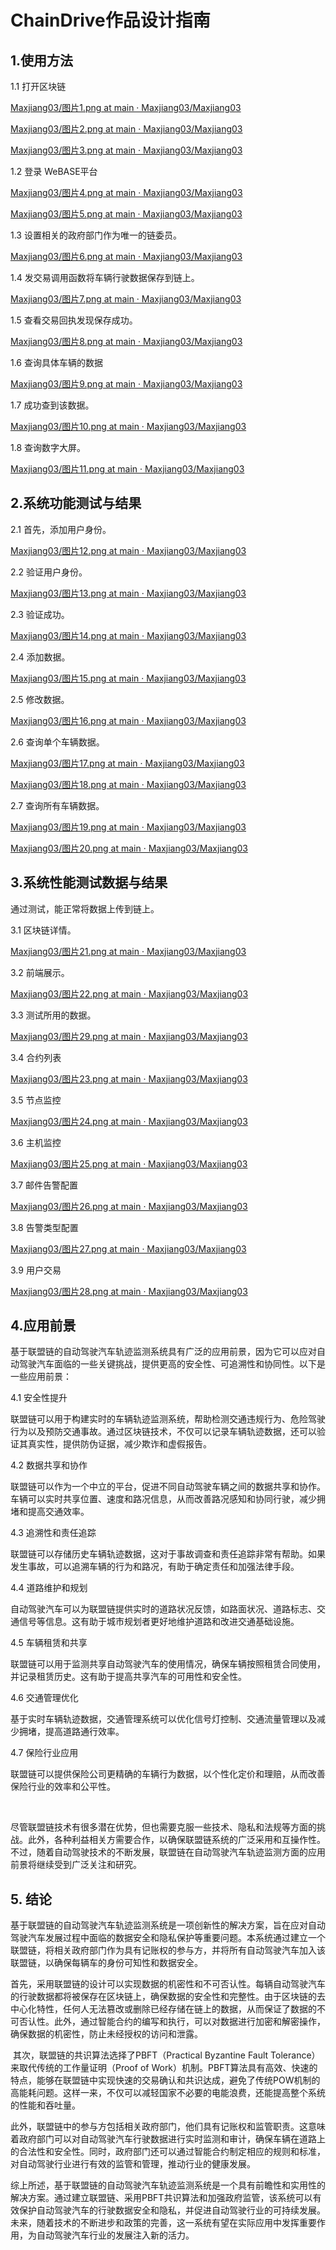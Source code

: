 ﻿# ChainDrive作品设计指南

## 1.使用方法

1.1 打开区块链

[Maxjiang03/图片1.png at main · Maxjiang03/Maxjiang03](https://github.com/Maxjiang03/Maxjiang03/blob/main/图片1.png)

[Maxjiang03/图片2.png at main · Maxjiang03/Maxjiang03](https://github.com/Maxjiang03/Maxjiang03/blob/main/图片2.png)

[Maxjiang03/图片3.png at main · Maxjiang03/Maxjiang03](https://github.com/Maxjiang03/Maxjiang03/blob/main/图片3.png)

1.2 登录 WeBASE平台 

[Maxjiang03/图片4.png at main · Maxjiang03/Maxjiang03](https://github.com/Maxjiang03/Maxjiang03/blob/main/图片4.png)

[Maxjiang03/图片5.png at main · Maxjiang03/Maxjiang03](https://github.com/Maxjiang03/Maxjiang03/blob/main/图片5.png)

1.3 设置相关的政府部门作为唯一的链委员。

[Maxjiang03/图片6.png at main · Maxjiang03/Maxjiang03](https://github.com/Maxjiang03/Maxjiang03/blob/main/图片6.png)

1.4 发交易调用函数将车辆行驶数据保存到链上。

[Maxjiang03/图片7.png at main · Maxjiang03/Maxjiang03](https://github.com/Maxjiang03/Maxjiang03/blob/main/图片7.png)

1.5 查看交易回执发现保存成功。

[Maxjiang03/图片8.png at main · Maxjiang03/Maxjiang03](https://github.com/Maxjiang03/Maxjiang03/blob/main/图片8.png)

1.6 查询具体车辆的数据

[Maxjiang03/图片9.png at main · Maxjiang03/Maxjiang03](https://github.com/Maxjiang03/Maxjiang03/blob/main/图片9.png)

1.7 成功查到该数据。

[Maxjiang03/图片10.png at main · Maxjiang03/Maxjiang03](https://github.com/Maxjiang03/Maxjiang03/blob/main/图片10.png)

1.8 查询数字大屏。

[Maxjiang03/图片11.png at main · Maxjiang03/Maxjiang03](https://github.com/Maxjiang03/Maxjiang03/blob/main/图片11.png)

## 2.系**统功能测试与结果**

2.1 首先，添加用户身份。

[Maxjiang03/图片12.png at main · Maxjiang03/Maxjiang03](https://github.com/Maxjiang03/Maxjiang03/blob/main/图片12.png)

2.2 验证用户身份。

[Maxjiang03/图片13.png at main · Maxjiang03/Maxjiang03](https://github.com/Maxjiang03/Maxjiang03/blob/main/图片13.png)

2.3 验证成功。

[Maxjiang03/图片14.png at main · Maxjiang03/Maxjiang03](https://github.com/Maxjiang03/Maxjiang03/blob/main/图片14.png)

2.4 添加数据。

[Maxjiang03/图片15.png at main · Maxjiang03/Maxjiang03](https://github.com/Maxjiang03/Maxjiang03/blob/main/图片15.png)

2.5 修改数据。

[Maxjiang03/图片16.png at main · Maxjiang03/Maxjiang03](https://github.com/Maxjiang03/Maxjiang03/blob/main/图片16.png)

2.6 查询单个车辆数据。

[Maxjiang03/图片17.png at main · Maxjiang03/Maxjiang03](https://github.com/Maxjiang03/Maxjiang03/blob/main/图片17.png)

[Maxjiang03/图片18.png at main · Maxjiang03/Maxjiang03](https://github.com/Maxjiang03/Maxjiang03/blob/main/图片18.png)

2.7 查询所有车辆数据。

[Maxjiang03/图片19.png at main · Maxjiang03/Maxjiang03](https://github.com/Maxjiang03/Maxjiang03/blob/main/图片19.png)

[Maxjiang03/图片20.png at main · Maxjiang03/Maxjiang03](https://github.com/Maxjiang03/Maxjiang03/blob/main/图片20.png)

## 3.系统性能**测试数据与结果**

通过测试，能正常将数据上传到链上。

3.1 区块链详情。

[Maxjiang03/图片21.png at main · Maxjiang03/Maxjiang03](https://github.com/Maxjiang03/Maxjiang03/blob/main/图片21.png)

3.2 前端展示。

[Maxjiang03/图片22.png at main · Maxjiang03/Maxjiang03](https://github.com/Maxjiang03/Maxjiang03/blob/main/图片22.png)

3.3 测试所用的数据。

[Maxjiang03/图片29.png at main · Maxjiang03/Maxjiang03](https://github.com/Maxjiang03/Maxjiang03/blob/main/图片29.png)

3.4 合约列表 

[Maxjiang03/图片23.png at main · Maxjiang03/Maxjiang03](https://github.com/Maxjiang03/Maxjiang03/blob/main/图片23.png)

3.5 节点监控 

[Maxjiang03/图片24.png at main · Maxjiang03/Maxjiang03](https://github.com/Maxjiang03/Maxjiang03/blob/main/图片24.png)

3.6 主机监控 

[Maxjiang03/图片25.png at main · Maxjiang03/Maxjiang03](https://github.com/Maxjiang03/Maxjiang03/blob/main/图片25.png)

3.7 邮件告警配置

[Maxjiang03/图片26.png at main · Maxjiang03/Maxjiang03](https://github.com/Maxjiang03/Maxjiang03/blob/main/图片26.png)

3.8 告警类型配置

[Maxjiang03/图片27.png at main · Maxjiang03/Maxjiang03](https://github.com/Maxjiang03/Maxjiang03/blob/main/图片27.png)

3.9 用户交易 

[Maxjiang03/图片28.png at main · Maxjiang03/Maxjiang03](https://github.com/Maxjiang03/Maxjiang03/blob/main/图片28.png)

## 4.应用前景

​        基于联盟链的自动驾驶汽车轨迹监测系统具有广泛的应用前景，因为它可以应对自动驾驶汽车面临的一些关键挑战，提供更高的安全性、可追溯性和协同性。以下是一些应用前景：

 4.1 安全性提升

​        联盟链可以用于构建实时的车辆轨迹监测系统，帮助检测交通违规行为、危险驾驶行为以及预防交通事故。通过区块链技术，不仅可以记录车辆轨迹数据，还可以验证其真实性，提供防伪证据，减少欺诈和虚假报告。

4.2 数据共享和协作

​        联盟链可以作为一个中立的平台，促进不同自动驾驶车辆之间的数据共享和协作。车辆可以实时共享位置、速度和路况信息，从而改善路况感知和协同行驶，减少拥堵和提高交通效率。

4.3 追溯性和责任追踪

​        联盟链可以存储历史车辆轨迹数据，这对于事故调查和责任追踪非常有帮助。如果发生事故，可以追溯车辆的行为和路况，有助于确定责任和加强法律手段。

4.4 道路维护和规划

​        自动驾驶汽车可以为联盟链提供实时的道路状况反馈，如路面状况、道路标志、交通信号等信息。这有助于城市规划者更好地维护道路和改进交通基础设施。

4.5 车辆租赁和共享

​        联盟链可以用于监测共享自动驾驶汽车的使用情况，确保车辆按照租赁合同使用，并记录租赁历史。这有助于提高共享汽车的可用性和安全性。

4.6 交通管理优化

​        基于实时车辆轨迹数据，交通管理系统可以优化信号灯控制、交通流量管理以及减少拥堵，提高道路通行效率。

4.7 保险行业应用

​        联盟链可以提供保险公司更精确的车辆行为数据，以个性化定价和理赔，从而改善保险行业的效率和公平性。

​        

​        尽管联盟链技术有很多潜在优势，但也需要克服一些技术、隐私和法规等方面的挑战。此外，各种利益相关方需要合作，以确保联盟链系统的广泛采用和互操作性。不过，随着自动驾驶技术的不断发展，联盟链在自动驾驶汽车轨迹监测方面的应用前景将继续受到广泛关注和研究。

##  5. 结论

​        基于联盟链的自动驾驶汽车轨迹监测系统是一项创新性的解决方案，旨在应对自动驾驶汽车发展过程中面临的数据安全和隐私保护等重要问题。本系统通过建立一个联盟链，将相关政府部门作为具有记账权的参与方，并将所有自动驾驶汽车加入该联盟链，以确保每辆车的身份可知性和数据安全。

​        首先，采用联盟链的设计可以实现数据的机密性和不可否认性。每辆自动驾驶汽车的行驶数据都将被保存在区块链上，确保数据的安全性和完整性。由于区块链的去中心化特性，任何人无法篡改或删除已经存储在链上的数据，从而保证了数据的不可否认性。此外，通过智能合约的编写和执行，可以对数据进行加密和解密操作，确保数据的机密性，防止未经授权的访问和泄露。

​        其次，联盟链的共识算法选择了PBFT（Practical Byzantine Fault Tolerance）来取代传统的工作量证明（Proof of Work）机制。PBFT算法具有高效、快速的特点，能够在联盟链中实现快速的交易确认和共识达成，避免了传统POW机制的高能耗问题。这样一来，不仅可以减轻国家不必要的电能浪费，还能提高整个系统的性能和吞吐量。

​        此外，联盟链中的参与方包括相关政府部门，他们具有记账权和监管职责。这意味着政府部门可以对自动驾驶汽车行驶数据进行实时监测和审计，确保车辆在道路上的合法性和安全性。同时，政府部门还可以通过智能合约制定相应的规则和标准，对自动驾驶行业进行有效的监管和管理，推动行业的健康发展。

​        综上所述，基于联盟链的自动驾驶汽车轨迹监测系统是一个具有前瞻性和实用性的解决方案。通过建立联盟链、采用PBFT共识算法和加强政府监管，该系统可以有效保护自动驾驶汽车的行驶数据安全和隐私，并促进自动驾驶行业的可持续发展。未来，随着技术的不断进步和政策的完善，这一系统有望在实际应用中发挥重要作用，为自动驾驶汽车行业的发展注入新的活力。
